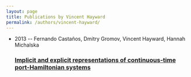 ```yaml
---
layout: page
title: Publications by Vincent Hayward
permalink: /authors/vincent-hayward/
---
```


<ul class="post-list">
<li><span class='post-meta'>2013 -- Fernando Castaños, Dmitry Gromov, Vincent Hayward, Hannah Michalska</span><h3><a class='post-link' href='../../implicit-and-explicit-representations-of-continuous-time-port-hamiltonian-systems'>Implicit and explicit representations of continuous-time port-Hamiltonian systems</a></h3></li>

</ul>
